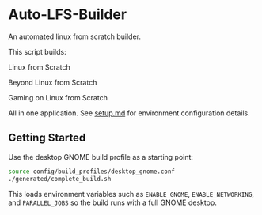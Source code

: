# Auto-LFS-Builder

An automated linux from scratch builder.

This script builds:

Linux from Scratch

Beyond Linux from Scratch

Gaming on Linux from Scratch


All in one application.
See [setup.md](setup.md) for environment configuration details.

## Getting Started

Use the desktop GNOME build profile as a starting point:

```bash
source config/build_profiles/desktop_gnome.conf
./generated/complete_build.sh
```

This loads environment variables such as `ENABLE_GNOME`, `ENABLE_NETWORKING`, and
`PARALLEL_JOBS` so the build runs with a full GNOME desktop.
